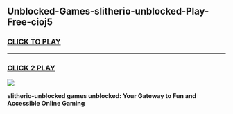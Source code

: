
## Unblocked-Games-slitherio-unblocked-Play-Free-cioj5
<h3>
<a href="https://premium76.site?title=slitherio-unblocked&ref=23A">CLICK TO PLAY</a></h3>
<hr>

<h3>
<a href="https://premium76.site?title=slitherio-unblocked&ref=23A">CLICK 2 PLAY</a>
  
</h3>

<a href="https://premium76.site?title=slitherio-unblocked&ref=23A"><img src="https://clearcache.store/games.png"></a>


**slitherio-unblocked games unblocked: Your Gateway to Fun and Accessible Online Gaming**

